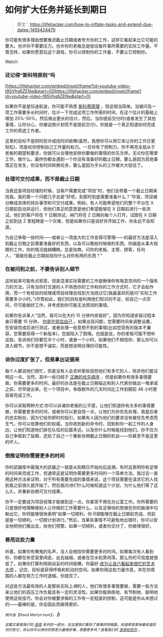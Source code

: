 # 如何扩大任务并延长到期日

> 原文：<https://lifehacker.com/how-to-inflate-tasks-and-extend-due-dates-1455424470>

你可能有很多理由想要推迟截止日期或者夸大你的工作，这样它看起来比它可能的要大。也许你不需要压力。也许你的老板总是低估每件事所需要的实际工作量。不管怎样，如果你愿意玩这个游戏，你可以控制你的工作量，不要让它控制你。

Watch

### 还记得“斯科特原则”吗

 [https://lifehacker.com/embed/inset/iframe?id=youtube-video-t9SVhg6ZENw&start=0](https://lifehacker.com/embed/inset/iframe?id=youtube-video-t9SVhg6ZENw&start=0) 

如果你不是星际迷航迷，你可能不熟悉 [斯科蒂原理](http://www.urbandictionary.com/define.php?term=Scotty%20Principle) ，但这相当简单。当被问及一项工作需要多长时间时，估计一下完成这项工作所需的时间，在这个估计的基础上增加 25%-50%，然后做出更长的估计。然后，当你提前交付时(或者发生了其他事情，让你分心，你被迫按计划而不是提前交付)，你就是一个真正知道如何完成工作的奇迹工作者。

这里的目标不是阴险狡诈或找时间偷懒(虽然，我想你可以用它来让你的工作日更轻松)，而是给你控制自己工作量的权力。一旦你有了控制力，你不再完全屈从于老板的期望和要求，你就可以合理地安排你要做的事情的优先次序。无论你在哪里工作，做什么，最终你都会遇到一个你没有准备好的截止日期，要么是因为其他事情正在发生，你没有时间转换任务，要么是因为手头的工作被大大低估了。

### 处理可交付成果，而不是截止日期

当我还是项目经理的时候，当客户需要完成“项目”时，他们会带着一个截止日期来找我。我的第一个问题几乎总是“好吧，到那时到底需要准备什么？”毕竟，项目被分解成具体的待办事项和可交付成果。例如，有人可能希望他们的整个平台在 X 日期前启动并运行，但他们真正的意思是他们希望能够在 X 日期前进行一些测试。他们的客户将在 Y 日期测试，闸门将在 Z 日期向每个人打开。试图在 X 日期之前到达 Z 里程碑是一个灾难，但是如果你只是说好并开始工作，你永远不会知道。

为自己争取一些时间——或者让一项庞大的工作变得可管理——的最好方法是深入到截止日期之前需要准备好的东西，以及可以晚些时候做的东西。你越是从事大规模的工作，你的情况就越糟糕。总是协商，问你的老板、主管、顾客，任何人，“我能在截止日期前给你什么对你有用的东西？”

### 在被问到之前，不要告诉别人细节

这听起来可能有点邪恶，但是混淆实际需要的工作是确保你有喘息空间的一个强有力的方法。只有当你打交道的人不熟悉你的工作和你的工作方式时，它才会起作用，而一个有经验的经理或项目经理会找到方法绕过它(我最喜欢的是问“实际工作需要多少小时。”)尽管如此，我们的目标是利用他们知识的不足，给自己一点空间，尽可能做好工作，并考虑到你可能无法预测的事情。

如果你告诉某人“当然，我可以在大约 15 分钟内安装好”，因为你知道安装过程本身只需要 15 分钟， [你是在低估自己](http://www.youtube.com/watch?v=8xRqXYsksFg) 。如果出现问题，您需要时间来调整设置，在安装完成后进行测试，或者处理一些意想不到的事情(比如您现有的版本不兼容，您需要获得一个新版本)，您就陷入了困境。也就是说，你的老板可能不想听这些。告诉他们你要花半个小时，或者一个小时。如果他们不相信你，那么你可以进入细节。你不是想不诚实，而是想说明合理的可能性。

### 说你过度扩张了，但是拿出证据来

每个人都说他们很忙，但是没有人会去听那些抱怨他们有多忙的人，除非他们能证明这一点。当然，其中一些归结于 [正确的优先顺序](https://lifehacker.com/how-to-prioritize-when-everything-is-important-5877111) ，但是如果你有很多事情要做，你需要更多的时间，最好的办法是在截止日期临近和别人代表你做出一堆承诺之前，尽早提出来。在一个项目中，争取额外的几天时间比工作到期前 48 小时更容易完成工作。

你可以采取两种方式:你可以诉诸你老板的公平感，让他们知道你有太多的事情要做，你需要更多的时间，或者你可以更自信一点，让他们为你优先处理。我是后者的忠实粉丝，因为它给你即时的指引，如果有人因为他们的要求没有被优先考虑而生气，你可以依靠他们的权威。当你收到新的命令时，回到和你一起工作的人身边，让他们知道他们排在队伍的后面多远，以及你什么时候能找到他们。你不仅为自己争取到了延期，还给了自己一个重新协商截止日期的机会——你甚至不是这里的坏人。

### 倒推证明你需要更多的时间

你的武器库中最强大的武器之一就是从到期日开始向后追溯。有时这表明你有足够的时间来完成工作，但通常这是证明你需要更多时间的一个简单方法。我过去一直用这种方法来证明，对于所有需要完成的事情来说，这个项目需要在请求它的人找到我之前很久就开始了。然后我问*他们*什么时候知道这个计划，为什么他们等了这么久，并重新协商可交付成果。

你不一定要成为项目经理才能做到这一点。你甚至不用在办公室工作。你所需要的只是很好地理解做别人让你做的工作需要什么，以及足够快的思维在你的脑海中勾勒出它。你将能够很快表明“如果一切顺利，你*可能*能够在截止日期前完成，但前提是一切顺利，一切按计划进行。”然后，当某些事情不可避免地出错时，你可以安全地把他们推出去，给他们预警。如果一切顺利，或者你交付了，你做得很好。

### 善用这些力量

听着，如果你有懒鬼的名声，没人会相信你需要更多的时间。如果每次有人看到你，你都在休息室里闲逛，出去抽烟，或者在饮水机旁闲荡，那么你的可信度就很低了。如果你打算利用刚谈妥的时间偷懒，你最好 [成为让自己看起来很忙的艺术大师](https://lifehacker.com/how-to-master-the-art-of-looking-busy-5952456) 。记住，目标是获得呼吸和机动的空间。如果你用这些力量作恶，并在你周围的人都在努力工作时退缩，你就完了。

对这些方法最有效的人是那些实际上*做*的人，他们有很多事情要做，需要一些方法来让他们的高压工作负载具有一定的灵活性。如果你能熟练地、有节制地、聪明地使用这些技巧，你会对你被要求做的工作有一定程度的控制，这可能是你从未想过的——最棒的是，你会因此而做得更好。

<small>*照片由*</small><small>*【David Martyn hunt】*</small>*，【t*

*<small>这篇文章是我们的</small>* [*<small>恶周</small>*](https://lifehacker.com/welcome-to-lifehackers-fourth-annual-evil-week-1453143089) *<small>系列的一部分，在这里我们看到了做事的阴暗面。知道邪恶意味着知道如何打败它，所以你可以用你的邪恶力量做好事。想要更多吗？查看我们的</small>* [*<small>恶周标签页</small>*](http://lifehacker.com/tag/evilweek) *<small>。</small>*